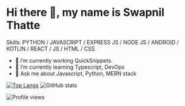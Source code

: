<p style="text-align:center"> <h1> Hi there 👋, my name is Swapnil Thatte </h1> </p>

<!-- <img src="https://github.com/SwapnilThatte/SwapnilThatte/blob/main/githubBanner.png"> -->

Skills: PYTHON / JAVASCRIPT / EXPRESS JS / NODE JS / ANDROID / KOTLIN / REACT / JS / HTML / CSS

- 🔭 I’m currently working QuickSnippets. 
- 🌱 I’m currently learning Typescript, DevOps 
- 💬 Ask me about Javascript, Python, MERN stack 


[![Top Langs](https://github-readme-stats.vercel.app/api/top-langs/?username=SwapnilThatte)](https://github.com/anuraghazra/github-readme-stats)   ![GitHub stats](https://github-readme-stats.vercel.app/api?username=SwapnilThatte&show_icons=true)  

![Profile views](https://gpvc.arturio.dev/SwapnilThatte)  

